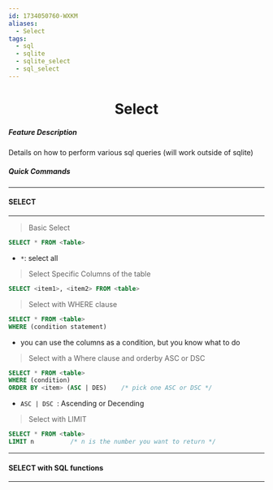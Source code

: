 ```yaml
---
id: 1734050760-WXKM
aliases:
  - Select
tags:
  - sql
  - sqlite
  - sqlite_select
  - sql_select
---
```


<center>
<h1>Select</h1>
</center>


##### __Feature Description__
Details on how to perform various sql queries (will work outside of sqlite)


##### Quick Commands


---
#### SELECT
---


> Basic Select
```sql
SELECT * FROM <Table>
```
- `*`: select all


> Select Specific Columns of the table
```sql
SELECT <item1>, <item2> FROM <table>
```


> Select with WHERE clause
```sql
SELECT * FROM <table>
WHERE (condition statement)
```
- you can use the columns as a condition, but you know what to do


> Select with a Where clause and orderby ASC or DSC
```sql
SELECT * FROM <table> 
WHERE (condition)
ORDER BY <item> (ASC | DES)    /* pick one ASC or DSC */
```
- `ASC | DSC `:   Ascending or Decending


> Select with LIMIT
```sql
SELECT * FROM <table>
LIMIT n          /* n is the number you want to return */
```

---
#### SELECT with SQL functions
---


